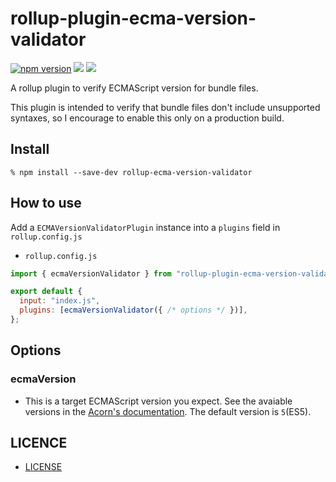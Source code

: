 # rollup-plugin-ecma-version-validator
[![npm version](https://badge.fury.io/js/rollup-plugin-ecma-version-validator.svg)](https://badge.fury.io/js/rollup-plugin-ecma-version-validator)
[![](https://github.com/koba04/rollup-plugin-ecma-version-validator/workflows/test/badge.svg)](https://github.com/koba04/rollup-plugin-ecma-version-validator/actions?workflow=test)
[![](https://github.com/koba04/rollup-plugin-ecma-version-validator/workflows/lint/badge.svg)](https://github.com/koba04/rollup-plugin-ecma-version-validator/actions?workflow=lint)

A rollup plugin to verify ECMAScript version for bundle files.

This plugin is intended to verify that bundle files don't include unsupported syntaxes, so I encourage to enable this only on a production build.

## Install

```
% npm install --save-dev rollup-ecma-version-validator
```

## How to use

Add a `ECMAVersionValidatorPlugin` instance into a `plugins` field in `rollup.config.js`

- `rollup.config.js`

```js
import { ecmaVersionValidator } from "rollup-plugin-ecma-version-validator";

export default {
  input: "index.js",
  plugins: [ecmaVersionValidator({ /* options */ })],
};
```

## Options

### ecmaVersion

- This is a target ECMAScript version you expect. See the avaiable versions in the [Acorn's documentation](https://github.com/acornjs/acorn/tree/master/acorn#interface). The default version is `5`(ES5).

## LICENCE

- [LICENSE](./LICENSE)